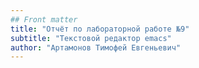 ```yaml
---
## Front matter
title: "Отчёт по лабораторной работе №9"
subtitle: "Текстовой редактор emacs"
author: "Артамонов Тимофей Евгеньевич"
---
```


